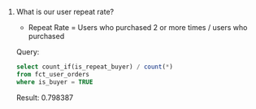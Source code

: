 1. What is our user repeat rate?

   - Repeat Rate = Users who purchased 2 or more times / users who purchased

   Query:

   ```sql
   select count_if(is_repeat_buyer) / count(*)
   from fct_user_orders
   where is_buyer = TRUE
   ```

   Result: 0.798387
